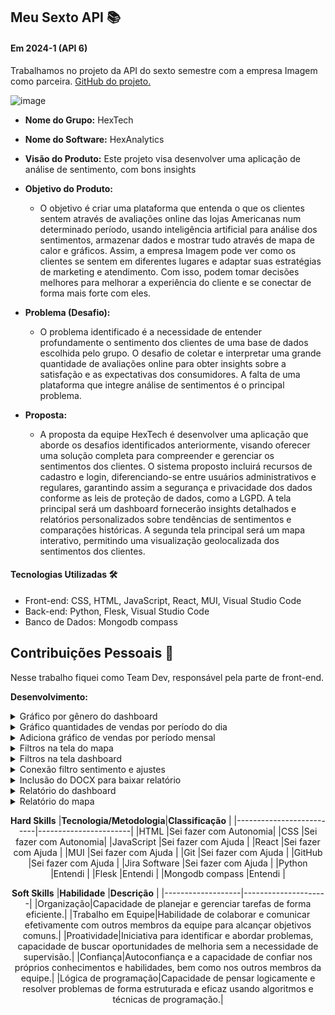 ## Meu Sexto API  📚

#### Em 2024-1 (API 6)
Trabalhamos no projeto da API do sexto semestre com a empresa Imagem como parceira. [GitHub do projeto.](https://github.com/GroupHextech/HEXTECH-API6sem)<br> 


![image](https://github.com/HelenAlevato/Portfolio-Banco-de-Dados/assets/61571753/7cba775b-d4d4-4e35-8a35-50185c46f4e1)


- **Nome do Grupo:** HexTech
- **Nome do Software:**  HexAnalytics
- **Visão do Produto:** Este projeto visa desenvolver uma aplicação de análise de sentimento, com bons insights
     
 - **Objetivo do Produto:** 
	 - O objetivo é criar uma plataforma que entenda o que os clientes sentem através de avaliações online das lojas Americanas num determinado período, usando inteligência artificial para análise dos sentimentos, armazenar dados e mostrar tudo através de mapa de calor e gráficos. Assim, a empresa Imagem pode ver como os clientes se sentem em diferentes lugares e adaptar suas estratégias de marketing e atendimento. Com isso, podem tomar decisões melhores para melhorar a experiência do cliente e se conectar de forma mais forte com eles.
  
- **Problema (Desafio):** 

	- O problema identificado é a necessidade de entender profundamente o sentimento dos clientes de uma base de dados escolhida pelo grupo. O desafio de coletar e interpretar uma grande quantidade de avaliações online para obter insights sobre a satisfação e as expectativas dos consumidores. A falta de uma plataforma que integre análise de sentimentos é o principal problema.

- **Proposta:**
	- A proposta da equipe HexTech é desenvolver uma aplicação que aborde os desafios identificados anteriormente, visando oferecer uma solução completa para compreender e gerenciar os sentimentos dos clientes. O sistema proposto incluirá recursos de cadastro e login, diferenciando-se entre usuários administrativos e regulares, garantindo assim a segurança e privacidade dos dados conforme as leis de proteção de dados, como a LGPD. A tela principal será um dashboard fornecerão insights detalhados e relatórios personalizados sobre tendências de sentimentos e comparações históricas. A segunda tela principal será um mapa interativo, permitindo uma visualização geolocalizada dos sentimentos dos clientes.
	

#### Tecnologias Utilizadas 🛠
- Front-end: CSS, HTML, JavaScript, React, MUI, Visual Studio Code
- Back-end: Python, Flesk, Visual Studio Code
- Banco de Dados: Mongodb compass

## Contribuições Pessoais 👩
Nesse trabalho fiquei como Team Dev, responsável pela parte de front-end. 

**Desenvolvimento:** 
<details>
  <summary>Gráfico por gênero do dashboard</summary>
	
	O componente GenderPieChart faz um gráfico de pizza que exibe a distribuição de gêneros (Homens e Mulheres) 
 	com base em dados obtidos de um serviço, utilizando a biblioteca @nivo/pie para renderização e useEffect para 
  	buscar dados quando os filtros mudam.
  
  ```javascript

import { ResponsivePie } from "@nivo/pie";
import { tokens } from "../../theme";
import { useTheme } from "@mui/material";
import { useState, useEffect } from "react";
import { getGender } from "../../services/SalesService";

const GenderPieChart = ({filter}) => {
  const theme = useTheme();
  const colors = tokens(theme.palette.mode);
  const [genderData, setGenderData] = useState([]);

  useEffect(() => {
    async function handleGenderData() {
      try {
        const data = await getGender(filter.states, filter.regions, filter.feeling);
        setGenderData(data);
      } catch (error) {
        console.error("Error fetching genders:", error.message);
      }
    }

    handleGenderData();
  }, [filter]);

  if (genderData?.length)
    return (
      <ResponsivePie
        data={[
          {
            id: genderData[1]?._id ?? 'F',
            value: genderData[1]?.count ?? 0,
            label: "Mulheres",
          },
          {
            id: genderData[0]?._id ?? 'M',
            value: genderData[0]?.count ?? 0,
            label: "Homens",
          },
        ]}
        theme={{
          tooltip: {
            container: {
              background: "#fff", // cor de fundo do tooltip
              color: "#000", // cor do texto do tooltip
            },
          },
          axis: {
            domain: {
              line: {
                stroke: colors.grey[100],
              },
            },
            legend: {
              text: {
                fill: colors.grey[100],
              },
            },
            ticks: {
              line: {
                stroke: colors.grey[100],
                strokeWidth: 1,
              },
              text: {
                fill: colors.grey[100],
              },
            },
          },
          legends: {
            text: {
              fill: colors.grey[100],
            },
          },
        }}
        margin={{ top: 40, right: 80, bottom: 80, left: 80 }}
        innerRadius={0.5}
        padAngle={0.7}
        cornerRadius={3}
        activeOuterRadiusOffset={8}
        colors={{ scheme: 'category10' }}
        borderColor={{
          from: "color",
          modifiers: [["darker", 0.2]],
        }}
        arcLinkLabelsSkipAngle={10}
        arcLinkLabelsTextColor={colors.grey[100]}
        arcLinkLabelsThickness={2}
        arcLinkLabelsColor={{ from: "color" }}
        enableArcLabels={false}
        arcLabelsRadiusOffset={0.4}
        arcLabelsSkipAngle={7}
        arcLabelsTextColor={{
          from: "color",
          modifiers: [["darker", 2]],
        }}
        defs={[
          {
            id: "dots",
            type: "patternDots",
            background: "inherit",
            color: "rgba(255, 255, 255, 0.3)",
            size: 4,
            padding: 1,
            stagger: true,
          },
          {
            id: "lines",
            type: "patternLines",
            background: "inherit",
            color: "rgba(255, 255, 255, 0.3)",
            rotation: -45,
            lineWidth: 6,
            spacing: 10,
          },
        ]}
        legends={[
          {
            anchor: "bottom",
            direction: "row",
            justify: false,
            translateX: 0,
            translateY: 56,
            itemsSpacing: 0,
            itemWidth: 100,
            itemHeight: 18,
            itemTextColor: "#999",
            itemDirection: "left-to-right",
            itemOpacity: 1,
            symbolSize: 18,
            symbolShape: "circle",
            effects: [
              {
                on: "hover",
                style: {
                  itemTextColor: "#000",
                },
              },
            ],
          },
        ]}
      />
    );
};

export default GenderPieChart;

 
  ```
</details>

<details>
  <summary>Gráfico quantidades de vendas por período do dia</summary>
	
	O componente desse Chart exibe um gráfico de barras mostrando as vendas por períodos do dia (manhã, tarde, noite). 
 	Ele busca os dados de vendas com base em filtros aplicados e usa useEffect para atualizar os dados sempre que os filtros mudam. 
  	O gráfico é renderizado usando @nivo/bar com estilos personalizados.
  
  ```javascript

import { useTheme } from "@mui/material";
import { tokens } from "../../theme";
import { useState, useEffect } from "react";
import { getSales } from "../../services/SalesService";
import { ResponsiveBarCanvas } from "@nivo/bar";

function determinarPeriodo(horario) {
  // Extrair apenas a parte do horário
  const horarioSplit = horario.split(" ")[1];
  const [hora, minuto, segundo] = horarioSplit.split(":").map(Number);

  // Determinar o período com base nas horas
  if (hora >= 6 && hora < 12) {
    return "Morning";
  } else if (hora >= 12 && hora < 18) {
    return "Afternoon";
  } else {
    return "Night";
  }
}

function agruparVendasPorPeriodo(dados) {
  const vendasPorPeriodo = {};

  // Iterando sobre cada item dos dados
  dados.forEach((item) => {
    // Criando uma chave no formato "YYYY-MM" para representar o período
    const periodo = determinarPeriodo(item._id);

    // Inicializando o contador de vendas para o período, se necessário
    if (!vendasPorPeriodo[periodo]) {
      vendasPorPeriodo[periodo] = 0;
    }

    // Incrementando o contador de vendas para o período
    vendasPorPeriodo[periodo] = vendasPorPeriodo[periodo] + item.count;
  });

  // Convertendo o objeto em um array de objetos para o BarChart
  const vendasPorPeriodoArray = Object.entries(vendasPorPeriodo).map(
    ([periodo, quantidade]) => ({
      periodo,
      qtde: quantidade,
    })
  );

  return vendasPorPeriodoArray;
}

export default function Chart({filter}) {
  const theme = useTheme();
  const colors = tokens(theme.palette.mode);

  const [salesData, setSalesData] = useState([]);

  useEffect(() => {
    async function handleSalesData() {
      try {
        const data = await getSales(filter.states, filter.regions, filter.feeling);
        setSalesData(agruparVendasPorPeriodo(data));
      } catch (error) {
        console.error("Error fetching sales:", error.message);
      }
    }

    handleSalesData();
  }, [filter]);

  if (salesData?.length) {
    return (
      <ResponsiveBarCanvas
        data={salesData}
        theme={{
          tooltip: {
            container: {
              background: "#fff", // cor de fundo do tooltip
              color: "#000", // cor do texto do tooltip
            },
          },
          axis: {
            domain: {
              line: {
                stroke: colors.grey[100],
              },
            },
            legend: {
              text: {
                fill: colors.grey[100],
              },
            },
            ticks: {
              line: {
                stroke: colors.grey[100],
                strokeWidth: 1,
              },
              text: {
                fill: colors.grey[100],
              },
            },
          },
          legends: {
            text: {
              fill: colors.grey[100],
            },
          },
        }}
        keys={["qtde"]}
        indexBy="periodo"
        margin={{ top: 30, right: 0, bottom: 30, left: 50 }}
        padding={0.3}
        valueScale={{ type: "linear" }}
        indexScale={{ type: "band", round: true }}
        colors={{ scheme: 'category10' }}
        enableLabel={false}
        enableTotals={true}
        labelSkipWidth={12}
        labelSkipHeight={12}
        labelTextColor={{ theme: 'grid.line.stroke' }}
        role="application"
        isFocusable={true}
      />
    );
  }
}

 
  ```
</details>

<details>
  <summary>Adiciona gráfico de vendas por período mensal</summary>
	
	O componente desse Chart exibe um gráfico de linhas (bump chart) mostrando a evolução dos sentimentos 
 	(positivo, neutro, negativo) ao longo do tempo. Ele busca os dados de sentimentos com base em filtros 
  	aplicados, formata esses dados e usa useEffect para atualizar o gráfico sempre que os filtros mudam. 
   	O gráfico é renderizado usando @nivo/bump com estilos personalizados.
  
  ```javascript

import { useTheme } from "@mui/material";
import { tokens } from "../../theme";
import { useState, useEffect } from "react";
// import { getSales } from "../../services/SalesService";
import { ResponsiveBump } from "@nivo/bump";
import { getFeelingByMonth } from "../../services/SalesService";

export default function Chart({ filter, selectedSentiment }) {
  const theme = useTheme();
  const colors = tokens(theme.palette.mode);
  const [feelingData, setFeelingData] = useState([]);

  const sentimentColors = {
    Positive: colors.greenAccent[500], // Verde
    Neutral: "#ffa927", // Amarelo
    Negative: "#E0115F", // Vermelho
  };

  useEffect(() => {
    async function handleGetData() {
      try {
        const data = await getFeelingByMonth(
          filter.states,
          filter.regions,
          filter.feeling
        );

        // Mapeando os dados recebidos e reestruturando para o formato esperado pelo Nivo Bump Chart
        const formattedData = Object.keys(data[0])
          .filter((key) => key !== "_id")
          .map((key) => ({
            id: key,
            data: data.map((item) => ({
              x: item._id,
              y: item[key],
            })),
          }));

        setFeelingData(formattedData);
      } catch (error) {
        console.error("Error fetching feeling:", error.message);
      }
    }

    handleGetData();
  }, [filter]);

  const filteredData = selectedSentiment
    ? feelingData.filter((data) => data.id === selectedSentiment)
    : feelingData;

  if (true) {
    return (
      <>
        <ResponsiveBump
          data={filteredData.map((serie) => ({
            ...serie,
            data: serie.data.map((point) => ({ ...point, y: -point.y }))
          }))}
          keys={["Positive", "Neutral", "Negative"]}
          indexBy="_id"
          // indexScale={{ type: 'band', round: true }}
          colors={(data) => sentimentColors[data.id]}
          xPadding={0.4}
          activeLineWidth={3}
          inactiveLineWidth={0}
          inactiveOpacity={0.15}
          startLabelTextColor={{ theme: "background" }}
          endLabelTextColor={{ from: "color", modifiers: [] }}
          pointSize={4}
          inactivePointSize={0}
          pointColor={{ from: "serie.color", modifiers: [] }}
          pointBorderWidth={3}
          activePointBorderWidth={3}
          pointBorderColor={{ from: "serie.color" }}
          enableGridX={false}
          enableGridY={false}
          axisTop={false}
          axisBottom={{
            tickSize: 5,
            tickPadding: 5,
            tickRotation: 0,
            legend: "",
            legendPosition: "middle",
            legendOffset: 32,
            truncateTickAt: 0,
          }}
          axisLeft={{
            tickSize: 5,
            tickPadding: 5,
            tickRotation: 0,
            legend: "",
            legendPosition: "middle",
            legendOffset: -40,
            scale: "linear", // Mantenha a escala linear
            format: (value) => Math.abs(value), // Formata a escala para números positivos
          }}
          margin={{ top: 50, right: 130, bottom: 50, left: 60 }}
          axisRight={null}
          theme={{
            tooltip: {
              container: {
                background: "#fff", // cor de fundo do tooltip
                color: "#000", // cor do texto do tooltip
              },
            },
            axis: {
              domain: {
                line: {
                  stroke: colors.grey[100],
                },
              },
              legend: {
                text: {
                  fill: colors.grey[100],
                },
              },
              ticks: {
                line: {
                  stroke: colors.grey[100],
                  strokeWidth: 1,
                },
                text: {
                  fill: colors.grey[100],
                },
              },
            },
            legends: {
              text: {
                fill: colors.grey[100],
              },
            },
          }}
        />
      </>
    );
  }
}
 
  ```
</details>

<details>
  <summary>Filtros na tela do mapa</summary>
	
	Descrição da atividade 
  
  ```javascript
 
  ```
</details>

<details>
  <summary>Filtros na tela dashboard</summary>
	
	Descrição da atividade 
  
  ```javascript
 
  ```
</details>

<details>
  <summary>Conexão filtro sentimento e ajustes</summary>
	
	Descrição da atividade 
  
  ```javascript
 
  ```
</details>

<details>
  <summary>Inclusão do DOCX para baixar relatório</summary>
	
	A função handleDownloadReport cria e baixa um relatório .docx contendo texto formatado. Ela usa a biblioteca docx para construir o documento e file-saver para salvar o arquivo localmente.
  
  ```javascript
  const handleDownloadReport = () => {
    const doc = new Document({
      sections: [{
        properties: {},
        children: [
          new Paragraph({
            children: [
              new TextRun("Ralatório HexAnalytics"),
              new TextRun({
                text: "Foo Bar",
                bold: true,
              }),
              new TextRun({
                text: "\tExemplos",
                bold: true,
              }),
            ],
          }),
        ],
      }]
    });

    Packer.toBlob(doc).then(blob => {
      console.log(blob);
      saveAs(blob, "relatorio.docx");
      console.log("Document created successfully");
    });
  }
 
  ```
</details>

<details>
  <summary>Relatório do dashboard</summary>
	
	A função createDocxContent cria um documento .docx formatado com subtítulos, listas de sentimentos e gráficos/imagens, 
 	usando a biblioteca docx. O conteúdo inclui valores totais, valores das pesquisas e as imagens dos gráficos e da nuvem 
  	de palavras. 
  
  ```javascript

// src/docxContent.js

import { AlignmentType, Document, Paragraph, TextRun, HeadingLevel, ImageRun } from 'docx';

function numberWithCommas (x) {
  return x.toString().replace(/\B(?=(\d{3})+(?!\d))/g, ".");
}

export const createDocxContent = (feelingAll, feelingData, imageBlobs) => {
  const subtitles = [
    { text: "Total dos dados de vendas das lojas Americanas do ano de 2018.", feeling: feelingAll },
    // { text: "Total dos dados da pesquisa:" },
    // { text: "Selecionado os estados ou região: São Paulo e Acre.", feeling: feelingData },
    { text: "Total definido pelo filtro:", feeling: feelingData },
    { text: "Gráficos demonstrativos" },
    { text: "Gender:", imageBlob: imageBlobs.genderChartBlob, size: [250, 400] },
    { text: "Review sentiment by month:", imageBlob: imageBlobs.sentimentByMonthChartBlob, size: [250, 600] },
    { text: "Reviews by Category:", imageBlob: imageBlobs.reviewsByCategoryBlob, size: [250, 400] },
    { text: "Top Words:", imageBlob: imageBlobs.topWordsBlob, size: [250, 400] }
  ]

  const bullets = [
    {content: "Total de positivo:", key: 'positive'},
    {content: "Total de neutro:", key: 'neutral'},
    {content: "Total de negativo:", key: 'negative'},
  ]

  const breakLine = () => {
    return new Paragraph({
      text: "",
      alignment: AlignmentType.CENTER,
    })
  }

  const getSubtitles = () => {
    const contents = [];

    for (let index = 0; index < subtitles.length; index++) {
      contents.push(breakLine()),
      contents.push(
        new Paragraph({
          children: [
            new TextRun({
              text: subtitles[index],
              bold: true,
              font: "Aptos",
              size: 24,
              color: "92BAF7"
            })
          ],
        })
      )

      if (subtitles[index].feeling) {
        contents.push(breakLine())
        contents.push(...getBullets(subtitles[index].feeling))
        contents.push(breakLine())
      }
      
      if (subtitles[index].imageBlob) {
        contents.push(breakLine())
        contents.push(getImageFromBlob(subtitles[index].imageBlob, subtitles[index].size))
        contents.push(breakLine())
      }
    }

    return contents;
  }

  const getBullets = (myFeeling) => {
    return bullets.map((bulletText, index) => {
      return new Paragraph({
        children: [
          new TextRun({
            text: `${bulletText.content}`,
            bold: true,
            font: "Aptos",
            size: 24
          }),
          new TextRun({
            text: ` ${numberWithCommas(myFeeling[bulletText.key])} mil`,
            font: "Aptos",
            size: 24
          })
        ],
        bullet: { level: 0 }
      })
    }
    )
  }

  const getImageFromBlob = (myBlobData, size) => {
    return new Paragraph({
      children: [
        new ImageRun({
          type: "jpg",
          data: myBlobData,
          transformation: {
            height: size[0],
            width: size[1]
          }
        })
      ]
    })
  }

  return new Document({
    styles: {
      default: {
        heading1: {
          run: {
            size: 32,
            bold: true,
            color: "000000",
            font: "Aptos"
          },
          paragraph: {
            alignment: AlignmentType.CENTER,
            spacing: {
              after: 120,
            },
          },
        },
        heading2: {
          run: {
            size: 74,
            bold: true,
            color: "92BAF7",
            font: "Aptos"
          },
          paragraph: {
            spacing: {
              before: 600,
              after: 120,
            },
          }
        },
      },
    },
    paragraphStyles: [
      {
          id: "subtitle",
          name: "Subtitle",
          basedOn: "Normal",
          next: "Normal",
          run: {
            size: 12,
            bold: true,
            color: "92BAF7",
            font: "Aptos"
          },
          paragraph: {
            spacing: {
              before: 240,
              after: 120,
            },
          }
      }
  ],
    sections: [
      {
        properties: {},
        children: [
          new Paragraph({
            text: "Relatório Dashboard HexAnalytics",
            heading: HeadingLevel.HEADING_1,
          }),
          ...getSubtitles(),
        ],
      },
    ],
  });
};

 
  ```
</details>

<details>
  <summary>Relatório do mapa</summary>

 	A função createDocxContent cria um documento .docx, usando a biblioteca docx. O conteúdo inclui valores totais, 
  	valores das pesquisas, nome das regiões pesquisadas e o mapa do brasil de acordo com os sentimentos, com dados 
   	obtidos de um serviço externo.
  
  ```javascript
// src/docxContent.js

import { AlignmentType, Document, Paragraph, TextRun, HeadingLevel, ImageRun } from 'docx';
import { getFeeling } from '../../services/SalesService';

function numberWithCommas (x) {
  return x.toString().replace(/\B(?=(\d{3})+(?!\d))/g, ".");
}

export const createDocxContent = async (mapBlob, selectedFeeling, selectedRegion, selectedStates,) => {

  const feelingData = [];
  const feelingDataFiltered = [];
  let data;

  data = await getFeeling()
  data.forEach((row) => {
    feelingData[row._id.toLowerCase()] = row.count.toLocaleString('pt-BR');
    feelingData["total"] += row.count;
  });

  data = await getFeeling(selectedStates, selectedRegion)
  data.forEach((row) => {
    feelingDataFiltered[row._id.toLowerCase()] = row.count.toLocaleString('pt-BR');
    feelingDataFiltered["total"] += row.count;
  });

  const subtitles = [
    // { text: "Total dos dados de vendas das lojas Americanas do ano de 2018.", hasData: true },
    // { text: "Total dos dados da pesquisa:" },
    { text: "Filtros selecionados: ", bulletIndex: 0 },
    { text: "Total dos dados de vendas das lojas Americanas do ano de 2018:", bulletIndex: 1 },
    { text: "Total definido pelo filtro:", bulletIndex: 2 },
    { text: "Filtragem por sentimentos:" },
    { text: "Mapa do Brasil:", imageBlob: mapBlob },
  ]

  const bullets = {
    0: [
      { content: "Sentimento:", value: selectedFeeling.toUpperCase() },
      { content: "Região:", value: selectedRegion.toUpperCase() },
      { content: "Estados:", value: selectedStates.join(', ') }
    ],
    1: [
      { content: "Total de positivo:", value: `${feelingData.positive} mil` },
      { content: "Total de neutro:", value: `${feelingData.neutral} mil` },
      { content: "Total de negativo:", value: `${feelingData.negative} mil` }
    ],
    2: [
      { content: "Total de positivo:", value: `${feelingDataFiltered.positive} mil` },
      { content: "Total de neutro:", value: `${feelingDataFiltered.neutral} mil` },
      { content: "Total de negativo:", value: `${feelingDataFiltered.negative} mil` }
    ]
  };

  const breakLine = () => {
    return new Paragraph({
      text: "",
      alignment: AlignmentType.CENTER,
    })
  }

  const getSubtitles = () => {
    const contents = [];

    for (let index = 0; index < subtitles.length; index++) {
      contents.push(breakLine()),
        contents.push(
          new Paragraph({
            children: [
              new TextRun({
                text: subtitles[index],
                bold: true,
                font: "Aptos",
                size: 24,
                color: "92BAF7"
              })
            ],
          })
        )

      if (subtitles[index].hasOwnProperty('bulletIndex')) {
        contents.push(breakLine())
        contents.push(...getBullets(subtitles[index].bulletIndex))
        contents.push(breakLine())
      }

      if (subtitles[index].imageBlob) {
        contents.push(breakLine())
        contents.push(getImageFromBlob(subtitles[index].imageBlob))
        contents.push(breakLine())
      }
    }

    return contents;
  }

  const getBullets = (bulletIndex) => {
    return bullets[bulletIndex].map(bulletText => {
      return new Paragraph({
        children: [
          new TextRun({
            text: `${bulletText.content}`,
            bold: true,
            font: "Aptos",
            size: 24
          }),
          new TextRun({
            text: ` ${bulletText.value}`,
            font: "Aptos",
            size: 24
          })
        ],
        bullet: { level: 0 }
      })
    })
  }

  const getImageFromBlob = (myBlobData) => {
    return new Paragraph({
      children: [
        new ImageRun({
          type: "jpg",
          data: myBlobData,
          transformation: {
            width: 540,
            height: 400
          }
        })
      ]
    })
  }

  return new Document({
    styles: {
      default: {
        heading1: {
          run: {
            size: 32,
            bold: true,
            color: "000000",
            font: "Aptos"
          },
          paragraph: {
            alignment: AlignmentType.CENTER,
            spacing: {
              after: 120,
            },
          },
        },
        heading2: {
          run: {
            size: 74,
            bold: true,
            color: "92BAF7",
            font: "Aptos"
          },
          paragraph: {
            spacing: {
              before: 600,
              after: 120,
            },
          }
        },
      },
    },
    paragraphStyles: [
      {
        id: "subtitle",
        name: "Subtitle",
        basedOn: "Normal",
        next: "Normal",
        run: {
          size: 12,
          bold: true,
          color: "92BAF7",
          font: "Aptos"
        },
        paragraph: {
          spacing: {
            before: 240,
            after: 120,
          },
        }
      }
    ],
    sections: [
      {
        properties: {},
        children: [
          new Paragraph({
            text: "Relatório Mapa HexAnalytics",
            heading: HeadingLevel.HEADING_1,
          }),
          ...getSubtitles(),
        ],
      },
    ],
  });
};

 
  ```
</details>


<div align="center">

**Hard Skills**
|**Tecnologia/Metodologia**|**Classificação**      |
|--------------------------|-----------------------|
|HTML                      |Sei fazer com Autonomia|
|CSS                       |Sei fazer com Autonomia|
|JavaScript                |Sei fazer com Ajuda    |
|React                     |Sei fazer com Ajuda    |
|MUI                       |Sei fazer com Ajuda    |
|Git                       |Sei fazer com Ajuda    |
|GitHub                    |Sei fazer com Ajuda    |
|Jira Software             |Sei fazer com Ajuda    |
|Python                    |Entendi                |
|Flesk                     |Entendi                |
|Mongodb compass           |Entendi                |


**Soft Skills**
|**Habilidade**     |**Descrição**        |
|-------------------|---------------------|
|Organização|Capacidade de planejar e gerenciar tarefas de forma eficiente.|
|Trabalho em Equipe|Habilidade de colaborar e comunicar efetivamente com outros membros da equipe para alcançar objetivos comuns.|
|Proatividade|Iniciativa para identificar e abordar problemas, capacidade de buscar oportunidades de melhoria sem a necessidade de supervisão.|
|Confiança|Autoconfiança e a capacidade de confiar nos próprios conhecimentos e habilidades, bem como nos outros membros da equipe.|
|Lógica de programação|Capacidade de pensar logicamente e resolver problemas de forma estruturada e eficaz usando algoritmos e técnicas de programação.|

</div>

